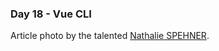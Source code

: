 <h3>Day 18 - Vue CLI</h3>

Article photo by the talented [Nathalie SPEHNER](https://unsplash.com/photos/9dc1HBMyfcM).
